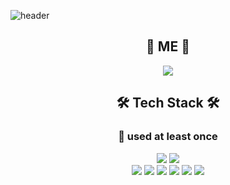 ![header](https://capsule-render.vercel.app/api?type=Slice&color=0:535E7F,100:112666&height=400&section=header&text=sooking87's%20Github&fontSize=70&animation=fadeIn)

<h2 align="center">🚀 ME 🚀</h2>

<div align="center">
  <a align="center" href=https://sooking87.github.io/ target="_blank"><img src="https://img.shields.io/badge/Blog-sooking87.github.io-3766AB?style=for-the-badge&logo=appveyor"/></a>
</div>

<h2 align="center">🛠 Tech Stack 🛠</h2>
<h3 align="center">🚦 used at least once</h3>


<div align="center">
  
  <img src="https://img.shields.io/badge/Python-3766AB?style=flat&logo=Python&logoColor=white"/>
  <img src="https://img.shields.io/badge/React-191A1B?style=flat&logo=React&logoColor=61DAFB"/>
  <br/>
  <img src="https://img.shields.io/badge/Java-007396?style=flat&logo=Java&logoColor=white"/>
  <img src="https://img.shields.io/badge/JS-F7DF1E?style=flat&logo=JavaScript&logoColor=white"/>
  <img src="https://img.shields.io/badge/CSS-1572B6?style=flat&logo=CSS3&logoColor=white"/>
  <img src="https://img.shields.io/badge/HTML-E34F26?style=flat&logo=HTML5&logoColor=white"/>
  <img src="https://img.shields.io/badge/C++-00599C?style=flat&logo=C%2B%2B&logoColor=white"/>
  <img src="https://img.shields.io/badge/C-A8B9CC?style=flat&logo=C&logoColor=white"/> 
  
</div>
